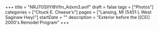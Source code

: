 +++
title = "NRJ7GSlIYl8Vfm_Adxm3.avif"
draft = false
tags = ["Photos"]
categories = ["Chuck E. Cheese's"]
pages = ["Lansing, MI (5451 L West Saginaw Hwy)"]
startDate = ""
description = "Exterior before the [[CEC 2000's Remodel Program"
+++
